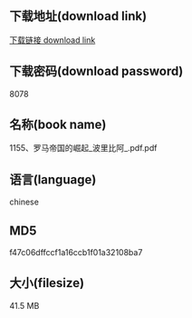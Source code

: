 ## 下载地址(download link)
[下载链接 download link](https://voluble-croquembouche-d321dc.netlify.app/?s=1155%E3%80%81%E7%BD%97%E9%A9%AC%E5%B8%9D%E5%9B%BD%E7%9A%84%E5%B4%9B%E8%B5%B7_%E6%B3%A2%E9%87%8C%E6%AF%94%E9%98%BF_.pdf)

## 下载密码(download password)
8078

## 名称(book name)
1155、罗马帝国的崛起_波里比阿_.pdf.pdf

## 语言(language)
chinese

## MD5
f47c06dffccf1a16ccb1f01a32108ba7

## 大小(filesize)
41.5 MB
